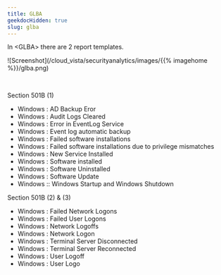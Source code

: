 ```yaml
---
title: GLBA
geekdocHidden: true
slug: glba
---
```


In \<GLBA> there are 2 report templates.

![Screenshot](/cloud_vista/securityanalytics/images/{{% imagehome %}}/glba.png)

&nbsp;

Section 501B (1)
* Windows : AD Backup Eror
* Windows : Audit Logs Cleared
* Windows : Error in EventLog Service
* Windows : Event log automatic backup
* Windows : Failed software installations
* Windows : Failed software installations due to privilege mismatches
* Windows : New Service Installed
* Windows : Software installed
* Windows : Software Uninstalled
* Windows : Software Update
* Windows :: Windows Startup and Windows Shutdown


Section 501B (2) & (3)
* Windows : Failed Network Logons
* Windows : Failed User Logons
* Windows : Network Logoffs
* Windows : Network Logon
* Windows : Terminal Server Disconnected
* Windows : Terminal Server Reconnected
* Windows : User Logoff
* Windows : User Logo



